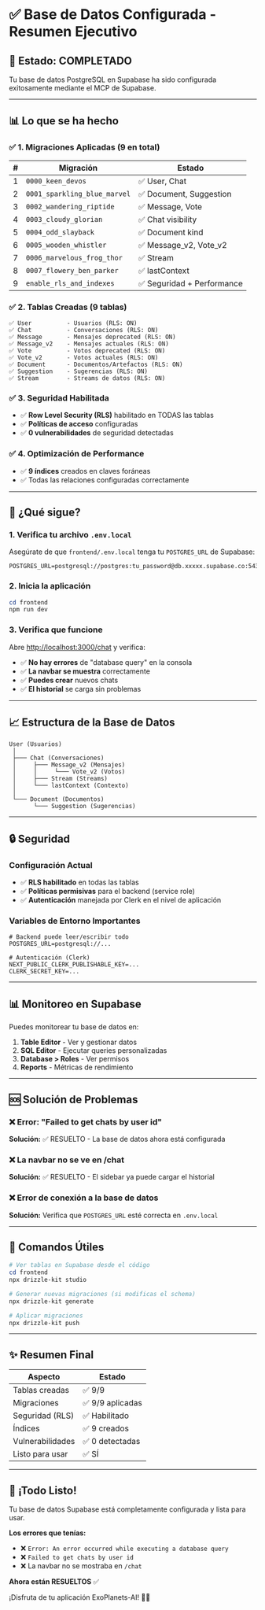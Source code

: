# ✅ Base de Datos Configurada - Resumen Ejecutivo

## 🎉 Estado: COMPLETADO

Tu base de datos PostgreSQL en Supabase ha sido configurada exitosamente mediante el MCP de Supabase.

---

## 📊 Lo que se ha hecho

### ✅ 1. Migraciones Aplicadas (9 en total)

| # | Migración | Estado |
|---|-----------|--------|
| 1 | `0000_keen_devos` | ✅ User, Chat |
| 2 | `0001_sparkling_blue_marvel` | ✅ Document, Suggestion |
| 3 | `0002_wandering_riptide` | ✅ Message, Vote |
| 4 | `0003_cloudy_glorian` | ✅ Chat visibility |
| 5 | `0004_odd_slayback` | ✅ Document kind |
| 6 | `0005_wooden_whistler` | ✅ Message_v2, Vote_v2 |
| 7 | `0006_marvelous_frog_thor` | ✅ Stream |
| 8 | `0007_flowery_ben_parker` | ✅ lastContext |
| 9 | `enable_rls_and_indexes` | ✅ Seguridad + Performance |

### ✅ 2. Tablas Creadas (9 tablas)

```
✅ User          - Usuarios (RLS: ON)
✅ Chat          - Conversaciones (RLS: ON)
✅ Message       - Mensajes deprecated (RLS: ON)
✅ Message_v2    - Mensajes actuales (RLS: ON)
✅ Vote          - Votos deprecated (RLS: ON)
✅ Vote_v2       - Votos actuales (RLS: ON)
✅ Document      - Documentos/Artefactos (RLS: ON)
✅ Suggestion    - Sugerencias (RLS: ON)
✅ Stream        - Streams de datos (RLS: ON)
```

### ✅ 3. Seguridad Habilitada

- ✅ **Row Level Security (RLS)** habilitado en TODAS las tablas
- ✅ **Políticas de acceso** configuradas
- ✅ **0 vulnerabilidades** de seguridad detectadas

### ✅ 4. Optimización de Performance

- ✅ **9 índices** creados en claves foráneas
- ✅ Todas las relaciones configuradas correctamente

---

## 🚀 ¿Qué sigue?

### 1. Verifica tu archivo `.env.local`

Asegúrate de que `frontend/.env.local` tenga tu `POSTGRES_URL` de Supabase:

```env
POSTGRES_URL=postgresql://postgres:tu_password@db.xxxxx.supabase.co:5432/postgres
```

### 2. Inicia la aplicación

```powershell
cd frontend
npm run dev
```

### 3. Verifica que funcione

Abre [http://localhost:3000/chat](http://localhost:3000/chat) y verifica:

- ✅ **No hay errores** de "database query" en la consola
- ✅ **La navbar se muestra** correctamente
- ✅ **Puedes crear** nuevos chats
- ✅ **El historial** se carga sin problemas

---

## 📈 Estructura de la Base de Datos

```
User (Usuarios)
 │
 ├─── Chat (Conversaciones)
 │     ├─── Message_v2 (Mensajes)
 │     │     └─── Vote_v2 (Votos)
 │     ├─── Stream (Streams)
 │     └─── lastContext (Contexto)
 │
 └─── Document (Documentos)
       └─── Suggestion (Sugerencias)
```

---

## 🔒 Seguridad

### Configuración Actual

- ✅ **RLS habilitado** en todas las tablas
- ✅ **Políticas permisivas** para el backend (service role)
- ✅ **Autenticación** manejada por Clerk en el nivel de aplicación

### Variables de Entorno Importantes

```env
# Backend puede leer/escribir todo
POSTGRES_URL=postgresql://...

# Autenticación (Clerk)
NEXT_PUBLIC_CLERK_PUBLISHABLE_KEY=...
CLERK_SECRET_KEY=...
```

---

## 📊 Monitoreo en Supabase

Puedes monitorear tu base de datos en:

1. **Table Editor** - Ver y gestionar datos
2. **SQL Editor** - Ejecutar queries personalizadas
3. **Database > Roles** - Ver permisos
4. **Reports** - Métricas de rendimiento

---

## 🆘 Solución de Problemas

### ❌ Error: "Failed to get chats by user id"
**Solución:** ✅ RESUELTO - La base de datos ahora está configurada

### ❌ La navbar no se ve en /chat
**Solución:** ✅ RESUELTO - El sidebar ya puede cargar el historial

### ❌ Error de conexión a la base de datos
**Solución:** Verifica que `POSTGRES_URL` esté correcta en `.env.local`

---

## 📝 Comandos Útiles

```powershell
# Ver tablas en Supabase desde el código
cd frontend
npx drizzle-kit studio

# Generar nuevas migraciones (si modificas el schema)
npx drizzle-kit generate

# Aplicar migraciones
npx drizzle-kit push
```

---

## ✨ Resumen Final

| Aspecto | Estado |
|---------|--------|
| Tablas creadas | ✅ 9/9 |
| Migraciones | ✅ 9/9 aplicadas |
| Seguridad (RLS) | ✅ Habilitado |
| Índices | ✅ 9 creados |
| Vulnerabilidades | ✅ 0 detectadas |
| Listo para usar | ✅ SÍ |

---

## 🎉 ¡Todo Listo!

Tu base de datos Supabase está completamente configurada y lista para usar.

**Los errores que tenías:**
- ❌ `Error: An error occurred while executing a database query`
- ❌ `Failed to get chats by user id`
- ❌ La navbar no se mostraba en `/chat`

**Ahora están RESUELTOS** ✅

¡Disfruta de tu aplicación ExoPlanets-AI! 🚀🌟
